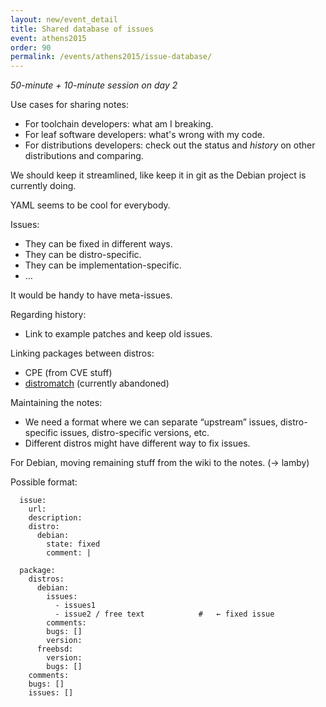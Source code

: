 ```yaml
---
layout: new/event_detail
title: Shared database of issues
event: athens2015
order: 90
permalink: /events/athens2015/issue-database/
---
```


*50-minute + 10-minute session on day 2*

Use cases for sharing notes:

 * For toolchain developers: what am I breaking.
 * For leaf software developers: what's wrong with my code.
 * For distributions developers: check out the status and *history* on other distributions and comparing.

We should keep it streamlined, like keep it in git as the Debian project is currently doing.

YAML seems to be cool for everybody.

Issues:

 - They can be fixed in different ways.
 - They can be distro-specific.
 - They can be implementation-specific.
 - …

It would be handy to have meta-issues.

Regarding history:

 - Link to example patches and keep old issues.

Linking packages between distros:

 - CPE (from CVE stuff)
 - [distromatch](https://wiki.debian.org/Services/distromatch) (currently abandoned)

Maintaining the notes:

 - We need a format where we can separate “upstream” issues, distro-specific issues, distro-specific versions, etc.
 - Different distros might have different way to fix issues.

For Debian, moving remaining stuff from the wiki to the notes. (→ lamby)

Possible format:

      issue:
        url:
        description:
        distro:
          debian:
            state: fixed
            comment: |

      package:
        distros:
          debian:
            issues:
              - issues1
              - issue2 / free text            #   ← fixed issue
            comments:
            bugs: []
            version:
          freebsd:
            version:
            bugs: []
        comments:
        bugs: []
        issues: []
